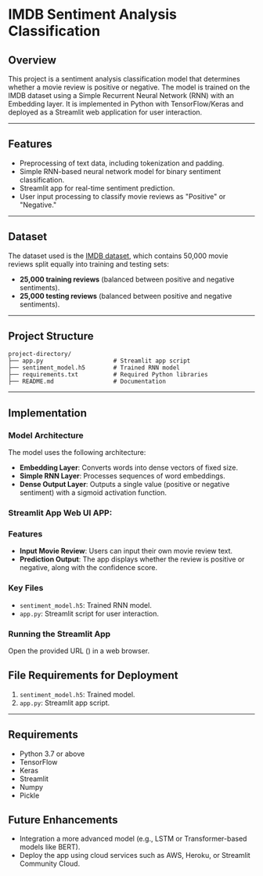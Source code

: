 # IMDB Sentiment Analysis Classification

## Overview
This project is a sentiment analysis classification model that determines whether a movie review is positive or negative. The model is trained on the IMDB dataset using a Simple Recurrent Neural Network (RNN) with an Embedding layer. It is implemented in Python with TensorFlow/Keras and deployed as a Streamlit web application for user interaction.

---

## Features
- Preprocessing of text data, including tokenization and padding.
- Simple RNN-based neural network model for binary sentiment classification.
- Streamlit app for real-time sentiment prediction.
- User input processing to classify movie reviews as "Positive" or "Negative."

---

## Dataset
The dataset used is the [IMDB dataset](https://ai.stanford.edu/~amaas/data/sentiment/), which contains 50,000 movie reviews split equally into training and testing sets:
- **25,000 training reviews** (balanced between positive and negative sentiments).
- **25,000 testing reviews** (balanced between positive and negative sentiments).

---

## Project Structure
```
project-directory/
├── app.py                    # Streamlit app script
├── sentiment_model.h5        # Trained RNN model
├── requirements.txt          # Required Python libraries
├── README.md                 # Documentation
```

---

## Implementation

### Model Architecture
The model uses the following architecture:
- **Embedding Layer**: Converts words into dense vectors of fixed size.
- **Simple RNN Layer**: Processes sequences of word embeddings.
- **Dense Output Layer**: Outputs a single value (positive or negative sentiment) with a sigmoid activation function.


### Streamlit App Web UI APP:
### Features
- **Input Movie Review**: Users can input their own movie review text.
- **Prediction Output**: The app displays whether the review is positive or negative, along with the confidence score.

### Key Files
- `sentiment_model.h5`: Trained RNN model.
- `app.py`: Streamlit script for user interaction.

### Running the Streamlit App
Open the provided URL () in a web browser.
## File Requirements for Deployment
1. `sentiment_model.h5`: Trained model.
2. `app.py`: Streamlit app script.

---

## Requirements
- Python 3.7 or above
- TensorFlow
- Keras
- Streamlit
- Numpy
- Pickle


## Future Enhancements
- Integration  a more advanced model (e.g., LSTM or Transformer-based models like BERT).
- Deploy the app using cloud services such as AWS, Heroku, or Streamlit Community Cloud.
